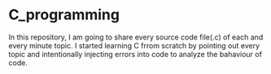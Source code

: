 # C_programming
In this repository, I am going to share every source code file(.c) of each and every minute topic. I started learning C frrom scratch by pointing out every topic and intentionally injecting errors into code to analyze the bahaviour of code.
